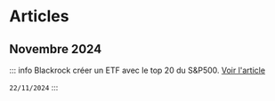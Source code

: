 # Articles

## Novembre 2024
::: info Blackrock créer un ETF avec le top 20 du S&P500.
[Voir l'article](2024/novembre/ishares-sp20)

`22/11/2024`
:::
